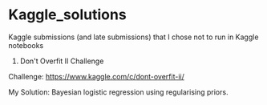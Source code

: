 # Kaggle_solutions
Kaggle submissions (and late submissions) that I chose not to run in Kaggle notebooks

1. Don't Overfit II Challenge

Challenge: https://www.kaggle.com/c/dont-overfit-ii/

My Solution: Bayesian logistic regression using regularising priors.
